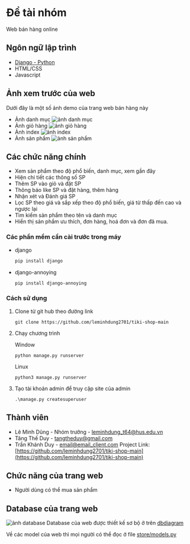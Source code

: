 
# Đề tài nhóm
Web bán hàng online
## Ngôn ngữ lập trình
* [Django - Python](https://https://www.djangoproject.com//)
* HTML/CSS
* Javascript
## Ảnh xem trước của web
Dưới đây là một số ảnh demo của trang web bán hàng này
* Ảnh danh mục
![ảnh danh mục](https://user-images.githubusercontent.com/58498756/149348475-d8eccdb4-fcb5-4d3c-a0e1-73b4ff63ac3f.png)
* Ảnh giỏ hàng
![ảnh giỏ hàng](https://user-images.githubusercontent.com/58498756/149348488-8c5815aa-8a04-4b00-8d1b-f1e2f578d600.png)
* Ảnh index
![ảnh index](https://user-images.githubusercontent.com/58498756/149348497-e51317d7-7432-4ea3-81fd-1267b2ca5f40.png)
* Ảnh sản phẩm
![ảnh sản phẩm](https://user-images.githubusercontent.com/58498756/149348942-9237d7ae-8d63-45aa-8d5c-f286544e0c36.png)
## Các chức năng chính
* Xem sản phẩm theo độ phổ biến, danh mục, xem gần đây
* Hiện chi tiết các thông số SP
* Thêm SP vào giỏ và đặt SP
* Thông báo like SP và đặt hàng, thêm hàng
* Nhận xét và Đánh giá SP
* Lọc SP theo giá và sắp xếp theo độ phổ biến, giá từ thấp đến cao và ngược lại
* Tìm kiếm sản phẩm theo tên và danh mục
* Hiển thị sản phẩm ưu thích, đơn hàng, hoá đơn và đơn đã mua.
### Các phần mềm cần cài trước trong máy
* django
  ```sh
  pip install django
  ```
* django-annoying
    ```sh
  pip install django-annoying
    ```
### Cách sử dụng
1. Clone từ git hub theo đường link
   ```
   git clone https://github.com/leminhdung2701/tiki-shop-main
   ```
2. Chạy chương trình 
   
   Window
   ```
   python manage.py runserver
   ```
   Linux
   ```
   python3 manage.py runserver
   ```
3. Tạo tài khoản admin để truy cập site của admin
     ```
   .\manage.py createsuperuser
   ```

## Thành viên

* Lê Minh Dũng - Nhóm trưởng - leminhdung_t64@hus.edu.vn
* Tăng Thế Duy -  tangtheduy@gmail.com
* Trần Khánh Duy -  email@email_client.com
Project Link: [https://github.com/leminhdung2701/tiki-shop-main](https://github.com/leminhdung2701/tiki-shop-main)

## Chức năng của trang web
* Người dùng có thể mua sản phẩm 
## Database của trang web
![ảnh database](https://user-images.githubusercontent.com/58498756/149351835-6906e74b-2856-42c7-af7b-8ba6bbb42f64.png)
Database của web được thiết kế sơ bộ ở trên [dbdiagram](https://dbdiagram.io/d/61caa6953205b45b73cee09a?fbclid=IwAR17drJ4rWI4cF2o2M7DT3S65VObEHCKuJMrTvHMOovEfuaPjqIym1W5hxg)

Về các model của web thì mọi người có thể đọc ở file [store/models.py](store/models.py)
